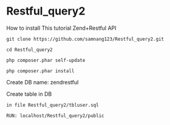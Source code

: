 # Restful_query2

How to install This tutorial Zend+Restful API

    git clone https://github.com/samnang123/Restful_query2.git
    
    cd Restful_query2
    
    php composer.phar self-update
    
    php composer.phar install

Create DB name: zendrestful


Create table in DB

    in file Restful_query2/tbluser.sql
    
    RUN: localhost/Restful_query2/public
